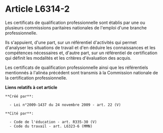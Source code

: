 # Article L6314-2

Les certificats de qualification professionnelle sont établis par une ou plusieurs commissions paritaires nationales de
l'emploi d'une branche professionnelle.

Ils s'appuient, d'une part, sur un référentiel d'activités qui permet d'analyser les situations de travail et d'en déduire
les connaissances et les compétences nécessaires et, d'autre part, sur un référentiel de certification qui définit les
modalités et les critères d'évaluation des acquis.

Les certificats de qualification professionnelle ainsi que les référentiels mentionnés à l'alinéa précédent sont transmis à
la Commission nationale de la certification professionnelle.

**Liens relatifs à cet article**

	**Créé par**:

	  - Loi n°2009-1437 du 24 novembre 2009 - art. 22 (V)

	**Cité par**:

	  - Code de l'éducation - art. R335-30 (V)
	  - Code du travail - art. L6323-6 (MMN)
